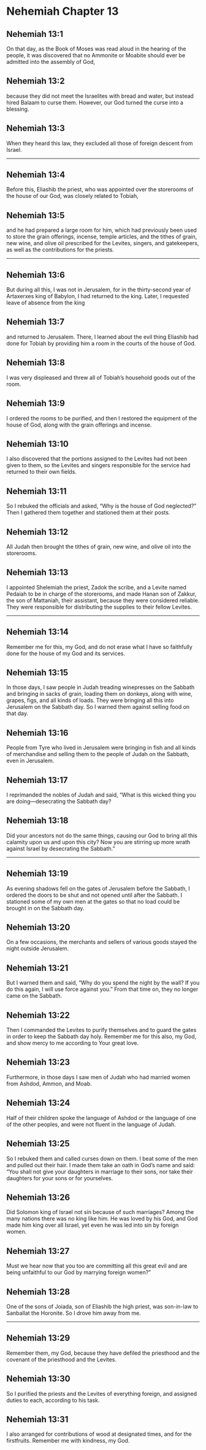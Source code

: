 # Nehemiah Chapter 13

## Nehemiah 13:1

On that day, as the Book of Moses was read aloud in the hearing of the people, it was discovered that no Ammonite or Moabite should ever be admitted into the assembly of God,

## Nehemiah 13:2

because they did not meet the Israelites with bread and water, but instead hired Balaam to curse them. However, our God turned the curse into a blessing.

## Nehemiah 13:3

When they heard this law, they excluded all those of foreign descent from Israel.

---

## Nehemiah 13:4

Before this, Eliashib the priest, who was appointed over the storerooms of the house of our God, was closely related to Tobiah,

## Nehemiah 13:5

and he had prepared a large room for him, which had previously been used to store the grain offerings, incense, temple articles, and the tithes of grain, new wine, and olive oil prescribed for the Levites, singers, and gatekeepers, as well as the contributions for the priests.

---

## Nehemiah 13:6

But during all this, I was not in Jerusalem, for in the thirty-second year of Artaxerxes king of Babylon, I had returned to the king. Later, I requested leave of absence from the king

## Nehemiah 13:7

and returned to Jerusalem. There, I learned about the evil thing Eliashib had done for Tobiah by providing him a room in the courts of the house of God.

## Nehemiah 13:8

I was very displeased and threw all of Tobiah’s household goods out of the room.

## Nehemiah 13:9

I ordered the rooms to be purified, and then I restored the equipment of the house of God, along with the grain offerings and incense.

## Nehemiah 13:10

I also discovered that the portions assigned to the Levites had not been given to them, so the Levites and singers responsible for the service had returned to their own fields.

## Nehemiah 13:11

So I rebuked the officials and asked, “Why is the house of God neglected?” Then I gathered them together and stationed them at their posts.

## Nehemiah 13:12

All Judah then brought the tithes of grain, new wine, and olive oil into the storerooms.

## Nehemiah 13:13

I appointed Shelemiah the priest, Zadok the scribe, and a Levite named Pedaiah to be in charge of the storerooms, and made Hanan son of Zakkur, the son of Mattaniah, their assistant, because they were considered reliable. They were responsible for distributing the supplies to their fellow Levites.

---

## Nehemiah 13:14

Remember me for this, my God, and do not erase what I have so faithfully done for the house of my God and its services.

## Nehemiah 13:15

In those days, I saw people in Judah treading winepresses on the Sabbath and bringing in sacks of grain, loading them on donkeys, along with wine, grapes, figs, and all kinds of loads. They were bringing all this into Jerusalem on the Sabbath day. So I warned them against selling food on that day.

## Nehemiah 13:16

People from Tyre who lived in Jerusalem were bringing in fish and all kinds of merchandise and selling them to the people of Judah on the Sabbath, even in Jerusalem.

## Nehemiah 13:17

I reprimanded the nobles of Judah and said, “What is this wicked thing you are doing—desecrating the Sabbath day?

## Nehemiah 13:18

Did your ancestors not do the same things, causing our God to bring all this calamity upon us and upon this city? Now you are stirring up more wrath against Israel by desecrating the Sabbath.”

---

## Nehemiah 13:19

As evening shadows fell on the gates of Jerusalem before the Sabbath, I ordered the doors to be shut and not opened until after the Sabbath. I stationed some of my own men at the gates so that no load could be brought in on the Sabbath day.

## Nehemiah 13:20

On a few occasions, the merchants and sellers of various goods stayed the night outside Jerusalem.

## Nehemiah 13:21

But I warned them and said, “Why do you spend the night by the wall? If you do this again, I will use force against you.” From that time on, they no longer came on the Sabbath.

## Nehemiah 13:22

Then I commanded the Levites to purify themselves and to guard the gates in order to keep the Sabbath day holy. Remember me for this also, my God, and show mercy to me according to Your great love.

## Nehemiah 13:23

Furthermore, in those days I saw men of Judah who had married women from Ashdod, Ammon, and Moab.

## Nehemiah 13:24

Half of their children spoke the language of Ashdod or the language of one of the other peoples, and were not fluent in the language of Judah.

## Nehemiah 13:25

So I rebuked them and called curses down on them. I beat some of the men and pulled out their hair. I made them take an oath in God’s name and said: “You shall not give your daughters in marriage to their sons, nor take their daughters for your sons or for yourselves.

## Nehemiah 13:26

Did Solomon king of Israel not sin because of such marriages? Among the many nations there was no king like him. He was loved by his God, and God made him king over all Israel, yet even he was led into sin by foreign women.

## Nehemiah 13:27

Must we hear now that you too are committing all this great evil and are being unfaithful to our God by marrying foreign women?”

## Nehemiah 13:28

One of the sons of Joiada, son of Eliashib the high priest, was son-in-law to Sanballat the Horonite. So I drove him away from me.

---

## Nehemiah 13:29

Remember them, my God, because they have defiled the priesthood and the covenant of the priesthood and the Levites.

## Nehemiah 13:30

So I purified the priests and the Levites of everything foreign, and assigned duties to each, according to his task.

## Nehemiah 13:31

I also arranged for contributions of wood at designated times, and for the firstfruits. Remember me with kindness, my God.
